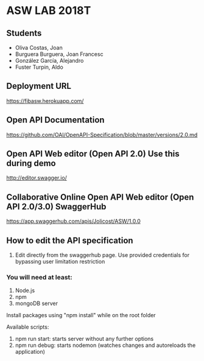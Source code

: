 # ASW LAB 2018T

## Students

* Oliva Costas, Joan
* Burguera Burguera, Joan Francesc
* González García, Alejandro
* Fuster Turpin, Aldo

## Deployment URL
https://fibasw.herokuapp.com/

## Open API Documentation
https://github.com/OAI/OpenAPI-Specification/blob/master/versions/2.0.md

## Open API Web editor (Open API 2.0) Use this during demo
http://editor.swagger.io/

## Collaborative Online Open API Web editor (Open API 2.0/3.0) SwaggerHub
https://app.swaggerhub.com/apis/Jolicost/ASW/1.0.0

## How to edit the API specification
1. Edit directly from the swaggerhub page. Use provided credentials for bypassing user limitation restriction

### You will need at least:

1. Node.js
1. npm
1. mongoDB server

Install packages using "npm install" while on the root folder

Available scripts:
1. npm run start: starts server without any further options
1. npm run debug: starts nodemon (watches changes and autoreloads the application)
